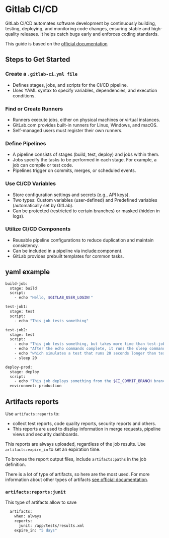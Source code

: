 # Gitlab CI/CD

GitLab CI/CD automates software development by continuously building, testing,
deploying, and monitoring code changes, ensuring stable and high-quality releases.
It helps catch bugs early and enforces coding standards.

This guide is based on the [official documentation](https://docs.gitlab.com/ci/)

## Steps to Get Started

### Create a ```.gitlab-ci.yml file```

- Defines stages, jobs, and scripts for the CI/CD pipeline.
- Uses YAML syntax to specify variables, dependencies, and execution conditions.

### Find or Create Runners

- Runners execute jobs, either on physical machines or virtual instances.
- GitLab.com provides built-in runners for Linux, Windows, and macOS.
- Self-managed users must register their own runners.

### Define Pipelines

- A pipeline consists of stages (build, test, deploy) and jobs within them.
- Jobs specify the tasks to be performed in each stage. For example, a job can compile or test code.
- Pipelines trigger on commits, merges, or scheduled events.

### Use CI/CD Variables

- Store configuration settings and secrets (e.g., API keys).
- Two types: Custom variables (user-defined) and Predefined variables (automatically set by GitLab).
- Can be protected (restricted to certain branches) or masked (hidden in logs).

### Utilize CI/CD Components

- Reusable pipeline configurations to reduce duplication and maintain consistency.
- Can be included in a pipeline via include:component.
- GitLab provides prebuilt templates for common tasks.

## yaml example

```bash
build-job:
  stage: build
  script:
    - echo "Hello, $GITLAB_USER_LOGIN!"

test-job1:
  stage: test
  script:
    - echo "This job tests something"

test-job2:
  stage: test
  script:
    - echo "This job tests something, but takes more time than test-job1."
    - echo "After the echo commands complete, it runs the sleep command for 20 seconds"
    - echo "which simulates a test that runs 20 seconds longer than test-job1"
    - sleep 20

deploy-prod:
  stage: deploy
  script:
    - echo "This job deploys something from the $CI_COMMIT_BRANCH branch."
  environment: production
```


## Artifacts reports

Use ```artifacts:reports``` to:

- collect test reports, code quality reports, security reports and others.
- This reports are used to display information in merge requests, pipeline views and security dashboards.

This reports are always uploaded, regardless of the job results. Use ```artifacts:expire_in``` to set an expiration time.

To browse the report output files, include ```artifacts:paths``` in the job definition.

There is a lot of type of artifacts, so here are the most used. For more information about other types of artifacts [see official documentation](https://docs.gitlab.com/ci/yaml/artifacts_reports/).

### ```artifacts:reports:junit```

This type of artifacts allow to save 

```bash
  artifacts:
    when: always
    reports:
      junit: /app/tests/results.xml
    expire_in: "5 days"
```